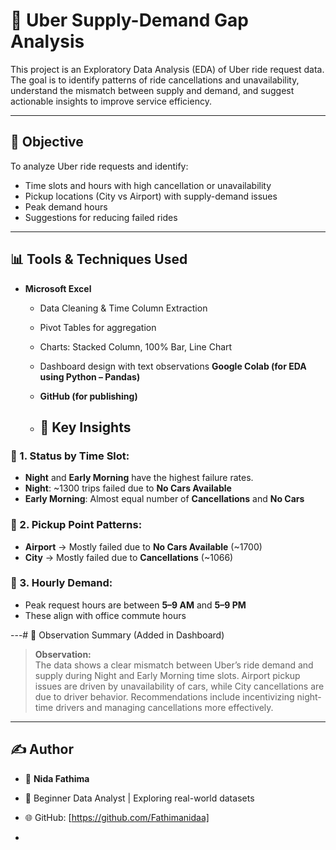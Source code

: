 # 🚕 Uber Supply-Demand Gap Analysis

This project is an Exploratory Data Analysis (EDA) of Uber ride request data. The goal is to identify patterns of ride cancellations and unavailability, understand the mismatch between supply and demand, and suggest actionable insights to improve service efficiency.

---
## 🎯 Objective

To analyze Uber ride requests and identify:

- Time slots and hours with high cancellation or unavailability
- Pickup locations (City vs Airport) with supply-demand issues
- Peak demand hours
- Suggestions for reducing failed rides

---

## 📊 Tools & Techniques Used

- **Microsoft Excel**  
  - Data Cleaning & Time Column Extraction  
  - Pivot Tables for aggregation  
  - Charts: Stacked Column, 100% Bar, Line Chart  
  - Dashboard design with text observations
 **Google Colab (for EDA using Python – Pandas)** 
  - **GitHub (for publishing)**
 
  - ## 📌 Key Insights

### 📌 1. Status by Time Slot:
- **Night** and **Early Morning** have the highest failure rates.
- **Night**: ~1300 trips failed due to **No Cars Available**
- **Early Morning**: Almost equal number of **Cancellations** and **No Cars**

### 📌 2. Pickup Point Patterns:
- **Airport** → Mostly failed due to **No Cars Available** (~1700)
- **City** → Mostly failed due to **Cancellations** (~1066)

### 📌 3. Hourly Demand:
- Peak request hours are between **5–9 AM** and **5–9 PM**
- These align with office commute hours

---# 📝 Observation Summary (Added in Dashboard)

> **Observation:**  
> The data shows a clear mismatch between Uber’s ride demand and supply during Night and Early Morning time slots. Airport pickup issues are driven by unavailability of cars, while City cancellations are due to driver behavior. Recommendations include incentivizing night-time drivers and managing cancellations more effectively.

---

## ✍️ Author

- 👤 **Nida Fathima**  
- 📘 Beginner Data Analyst | Exploring real-world datasets  
- 🌐 GitHub: [https://github.com/Fathimanidaa]

- 
